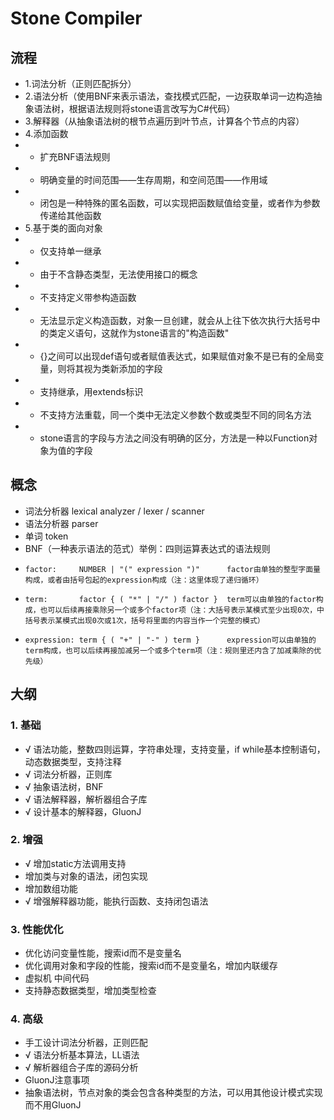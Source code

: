# Stone Compiler
 ## 流程
 * 1.词法分析（正则匹配拆分）
 * 2.语法分析（使用BNF来表示语法，查找模式匹配，一边获取单词一边构造抽象语法树，根据语法规则将stone语言改写为C#代码）
 * 3.解释器（从抽象语法树的根节点遍历到叶节点，计算各个节点的内容）
 * 4.添加函数
 *   - 扩充BNF语法规则
 *   - 明确变量的时间范围——生存周期，和空间范围——作用域
 *   - 闭包是一种特殊的匿名函数，可以实现把函数赋值给变量，或者作为参数传递给其他函数
 * 5.基于类的面向对象
 *   - 仅支持单一继承
 *   - 由于不含静态类型，无法使用接口的概念
 *   - 不支持定义带参构造函数
 *   - 无法显示定义构造函数，对象一旦创建，就会从上往下依次执行大括号中的类定义语句，这就作为stone语言的"构造函数"
 *   - {}之间可以出现def语句或者赋值表达式，如果赋值对象不是已有的全局变量，则将其视为类新添加的字段
 *   - 支持继承，用extends标识
 *   - 不支持方法重载，同一个类中无法定义参数个数或类型不同的同名方法
 *   - stone语言的字段与方法之间没有明确的区分，方法是一种以Function对象为值的字段


## 概念
 * 词法分析器 lexical analyzer / lexer / scanner
 * 语法分析器 parser
 * 单词 token
 * BNF（一种表示语法的范式）举例：四则运算表达式的语法规则
 *     factor:     NUMBER | "(" expression ")"      factor由单独的整型字面量构成，或者由括号包起的expression构成（注：这里体现了递归循环）
 *     term:       factor { ( "*" | "/" ) factor }  term可以由单独的factor构成，也可以后续再接乘除另一个或多个factor项（注：大括号表示某模式至少出现0次，中括号表示某模式出现0次或1次，括号将里面的内容当作一个完整的模式）
 *     expression: term { ( "+" | "-" ) term }      expression可以由单独的term构成，也可以后续再接加减另一个或多个term项（注：规则里还内含了加减乘除的优先级）

## 大纲
### 1. 基础
- √ 语法功能，整数四则运算，字符串处理，支持变量，if while基本控制语句，动态数据类型，支持注释
- √ 词法分析器，正则库
- √ 抽象语法树，BNF
- √ 语法解释器，解析器组合子库
- √ 设计基本的解释器，GluonJ

### 2. 增强
- √ 增加static方法调用支持
- 增加类与对象的语法，闭包实现
- 增加数组功能
- √ 增强解释器功能，能执行函数、支持闭包语法

### 3. 性能优化
- 优化访问变量性能，搜索id而不是变量名
- 优化调用对象和字段的性能，搜索id而不是变量名，增加内联缓存
- 虚拟机 中间代码
- 支持静态数据类型，增加类型检查

### 4. 高级
- 手工设计词法分析器，正则匹配
- √ 语法分析基本算法，LL语法
- √ 解析器组合子库的源码分析
- GluonJ注意事项
- 抽象语法树，节点对象的类会包含各种类型的方法，可以用其他设计模式实现而不用GluonJ